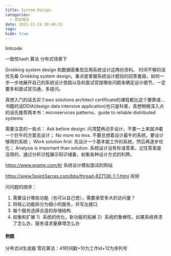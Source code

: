 ```yaml
---
title: System Design
categories:
  - 项目相关
date: 2021-11-24 20:40:15
tags:
hide: true
---
```


lintcode

一致性hash 算法
分布式场景下

Grokking system design 和数据密集型应用系统设计这两份资料。
时间不够的话优先看 Grokking system design。重点是掌握系统设计题目的回答套路，如何一步一步地展开自己的系统设计思路以及和面试官提哪些问题来确定设计细节。一定要多和面试官沟通，多提问。

真想入门的话去买个aws solutions architect certificate的课程都比这个要靠谱...书籍的话DDIA(design data intensive application)也只是科普，真想稍微深入点的话先推荐两本书：microservices patterns、guide to reliable distributed systems

需要注意的一些点：
  Ask before design. 问清楚再动手设计，不要一上来就冲着一个巨牛的方案去设计；
  No more no less. 不要总想着设计最牛的系统，要设计够用的系统；
  Work solution first. 先设计一个基本能工作的系统，然后再逐步优化；
  Analysis is important than solution. 系统设计没有标准答案，记住答案是没用的，通过分析过程展示知识储备，权衡各种设计方式的利弊。

https://www.pramp.com/#/ 系统设计模拟面试的网站

https://www.1point3acres.com/bbs/thread-827136-1-1.html 视频

问问题的顺序：
1. 需要设计哪些功能（也可以自己想），需要承受多大的访问量？
2. 将核心功能拆分为细小的服务，并写出接口
3. 每个服务选择合适的存储结构
4. 权衡和扩展
  1）系统的优化，新功能的拓展
  2）系统的鲁棒性，如果系统奔溃了怎么办，服务请求量暴增怎么办

#### 例题
  分布式id生成器
  雪花算法：41时间戳+10为工作id+12为序列号